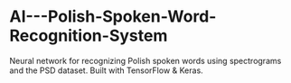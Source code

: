 # AI---Polish-Spoken-Word-Recognition-System
 Neural network for recognizing Polish spoken words using spectrograms and the PSD dataset. Built with TensorFlow &amp; Keras.
